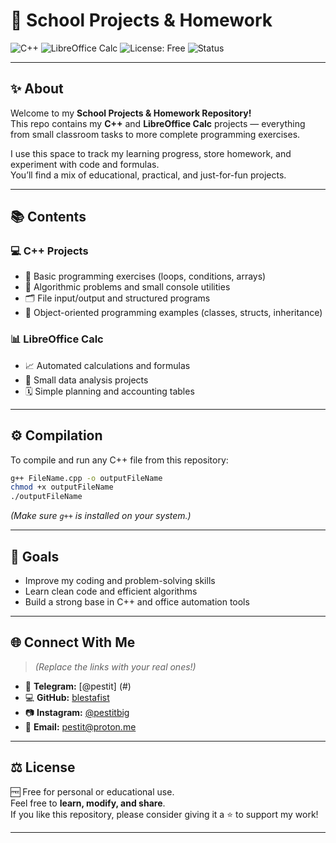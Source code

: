 # 🧠 School Projects & Homework  

![C++](https://img.shields.io/badge/C%2B%2B-00599C?style=for-the-badge&logo=c%2B%2B&logoColor=white)
![LibreOffice Calc](https://img.shields.io/badge/LibreOffice%20Calc-18A303?style=for-the-badge&logo=LibreOffice&logoColor=white)
![License: Free](https://img.shields.io/badge/License-Free-brightgreen?style=for-the-badge)
![Status](https://img.shields.io/badge/Status-Active-blue?style=for-the-badge)

---

## ✨ About  

Welcome to my **School Projects & Homework Repository!**  
This repo contains my **C++** and **LibreOffice Calc** projects — everything from small classroom tasks to more complete programming exercises.  

I use this space to track my learning progress, store homework, and experiment with code and formulas.  
You’ll find a mix of educational, practical, and just-for-fun projects.  

---

## 📚 Contents  

### 💻 C++ Projects  
- 🧩 Basic programming exercises (loops, conditions, arrays)  
- 🧠 Algorithmic problems and small console utilities  
- 🗂️ File input/output and structured programs  
- 🎯 Object-oriented programming examples (classes, structs, inheritance)  

### 📊 LibreOffice Calc  
- 📈 Automated calculations and formulas  
- 🧮 Small data analysis projects  
- 🗓️ Simple planning and accounting tables  

---

## ⚙️ Compilation  

To compile and run any C++ file from this repository:  

```bash
g++ FileName.cpp -o outputFileName
chmod +x outputFileName
./outputFileName
```

*(Make sure `g++` is installed on your system.)*  

---

## 🚀 Goals  

- Improve my coding and problem-solving skills  
- Learn clean code and efficient algorithms  
- Build a strong base in C++ and office automation tools  

---

## 🌐 Connect With Me  

> *(Replace the links with your real ones!)*  

- 💬 **Telegram:** [@pestit] (#)
- 💻 **GitHub:** [blestafist](#)  
- 📷 **Instagram:** [@pestitbig](#)  
- 📧 **Email:** pestit@proton.me

---

## ⚖️ License  

🆓 Free for personal or educational use.  
Feel free to **learn, modify, and share**.  
If you like this repository, please consider giving it a ⭐ to support my work!

---